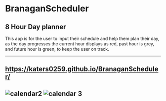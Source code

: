 # BranaganScheduler
8 Hour Day planner
------

This app is for the user to input their schedule and help them plan their day, as the day progresses the current hour displays as red, past hour is grey, and future hour is green, to keep the user on track.

-------
https://katers0259.github.io/BranaganScheduler/
------
![calendar2](https://user-images.githubusercontent.com/69743567/96212052-17ae9c00-0f33-11eb-9108-df72c11c549e.PNG)
![calendar 3](https://user-images.githubusercontent.com/69743567/96212054-17ae9c00-0f33-11eb-8662-d6e4b2aa7aef.PNG)
------
